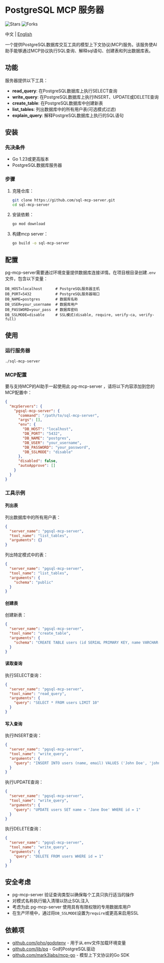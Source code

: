 # PostgreSQL MCP 服务器
![Stars](https://img.shields.io/github/stars/leixiaotian1/pgsql-mcp-server)
![Forks](https://img.shields.io/github/forks/leixiaotian1/pgsql-mcp-server)

中文 | [English](README.md)

一个提供PostgreSQL数据库交互工具的模型上下文协议(MCP)服务。该服务使AI助手能够通过MCP协议执行SQL查询、解释sql语句、创建表和列出数据库表。

## 功能

服务器提供以下工具：

- **read_query**: 在PostgreSQL数据库上执行SELECT查询
- **write_query**: 在PostgreSQL数据库上执行INSERT、UPDATE或DELETE查询
- **create_table**: 在PostgreSQL数据库中创建新表
- **list_tables**: 列出数据库中的所有用户表(可选模式过滤)
- **explain_query**: 解释PostgreSQL数据库上执行的SQL语句

## 安装

### 先决条件

- Go 1.23或更高版本
- PostgreSQL数据库服务器

### 步骤

1. 克隆仓库：
   ```bash
   git clone https://github.com/sql-mcp-server.git
   cd sql-mcp-server
   ```

2. 安装依赖：
   ```bash
   go mod download
   ```

3. 构建mcp server：
   ```bash
   go build -o sql-mcp-server
   ```

## 配置

pg-mcp-server需要通过环境变量提供数据库连接详情。在项目根目录创建`.env`文件，包含以下变量：

```
DB_HOST=localhost      # PostgreSQL服务器主机
DB_PORT=5432           # PostgreSQL服务器端口
DB_NAME=postgres       # 数据库名称
DB_USER=your_username  # 数据库用户
DB_PASSWORD=your_pass  # 数据库密码
DB_SSLMODE=disable     # SSL模式(disable, require, verify-ca, verify-full)
```

## 使用

### 运行服务器

```bash
./sql-mcp-server
```

### MCP配置

要与支持MCP的AI助手一起使用此 pg-mcp-server ，请将以下内容添加到您的MCP配置中：

```json
{
  "mcpServers": {
    "pgsql-mcp-server": {
      "command": "/path/to/sql-mcp-server",
      "args": [],
      "env": {
        "DB_HOST": "localhost",
        "DB_PORT": "5432",
        "DB_NAME": "postgres",
        "DB_USER": "your_username",
        "DB_PASSWORD": "your_password",
        "DB_SSLMODE": "disable"
      },
      "disabled": false,
      "autoApprove": []
    }
  }
}
```

### 工具示例

#### 列出表

列出数据库中的所有用户表：

```json
{
  "server_name": "pgsql-mcp-server",
  "tool_name": "list_tables",
  "arguments": {}
}
```

列出特定模式中的表：

```json
{
  "server_name": "pgsql-mcp-server",
  "tool_name": "list_tables",
  "arguments": {
    "schema": "public"
  }
}
```

#### 创建表

创建新表：

```json
{
  "server_name": "pgsql-mcp-server",
  "tool_name": "create_table",
  "arguments": {
    "schema": "CREATE TABLE users (id SERIAL PRIMARY KEY, name VARCHAR(100), email VARCHAR(100) UNIQUE, created_at TIMESTAMP DEFAULT CURRENT_TIMESTAMP)"
  }
}
```

#### 读取查询

执行SELECT查询：

```json
{
  "server_name": "pgsql-mcp-server",
  "tool_name": "read_query",
  "arguments": {
    "query": "SELECT * FROM users LIMIT 10"
  }
}
```

#### 写入查询

执行INSERT查询：

```json
{
  "server_name": "pgsql-mcp-server",
  "tool_name": "write_query",
  "arguments": {
    "query": "INSERT INTO users (name, email) VALUES ('John Doe', 'john@example.com')"
  }
}
```

执行UPDATE查询：

```json
{
  "server_name": "pgsql-mcp-server",
  "tool_name": "write_query",
  "arguments": {
    "query": "UPDATE users SET name = 'Jane Doe' WHERE id = 1"
  }
}
```

执行DELETE查询：

```json
{
  "server_name": "pgsql-mcp-server",
  "tool_name": "write_query",
  "arguments": {
    "query": "DELETE FROM users WHERE id = 1"
  }
}
```

## 安全考虑

- pg-mcp-server 验证查询类型以确保每个工具只执行适当的操作
- 对模式名称执行输入清理以防止SQL注入
- 考虑为此 pg-mcp-server 使用具有有限权限的专用数据库用户
- 在生产环境中，通过将`DB_SSLMODE`设置为`require`或更高来启用SSL

## 依赖项

- [github.com/joho/godotenv](https://github.com/joho/godotenv) - 用于从.env文件加载环境变量
- [github.com/lib/pq](https://github.com/lib/pq) - Go的PostgreSQL驱动
- [github.com/mark3labs/mcp-go](https://github.com/mark3labs/mcp-go) - 模型上下文协议的Go SDK

